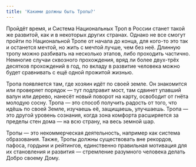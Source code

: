 ```yaml
---
title: 'Какими должны быть Тропы?'
---
```


Пройдёт  время, и Система Национальных Троп в России станет такой же развитой, как и в некоторых других странах. Однако не все смогут пройти по Национальной Тропе от начала до конца, для кого-то это так и останется мечтой, но жить с мечтой лучше, чем без неё. Длинную тропу можно разбивать на несколько этапов, либо проходить частично. Немногие случаи сквозного прохождения, вряд ли более двух-трёх десятков прохождений в год, по вкладу в развитие человека можно будет сравнивать с ещё одной прожитой жизнью.

Тропа появляется там, где хозяин идёт по своей земле. Он знакомится или проверяет порядок — тут подправит мост, там сдвинет упавший валун или дерево, нанесёт новый поворот на карту, освободит от гнёта молодую сосну. Тропа — это способ получить радость от того, что идёшь по своей Земле, изучаешь её, защищаешь, улучшаешь. Тропа — это другой уровень сознания, когда зона комфорта расширяется за пределы стен дома — на всю страну, на весь земной шар.

Тропы — это некоммерческая деятельность, например как система образования. Также, Тропы должны существовать вне рекордов, пафоса, гордыни и рейтингов, единственно правильная мотивация для их становления и развития — стремление разумного человека делать Добро своему Дому.
